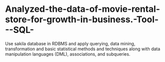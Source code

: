 # Analyzed-the-data-of-movie-rental-store-for-growth-in-business.-Tool---SQL-
Use sakila database in RDBMS and apply querying, data mining, transformation and basic statistical methods and techniques along with data manipulation languages (DML), associations, and subqueries. 
